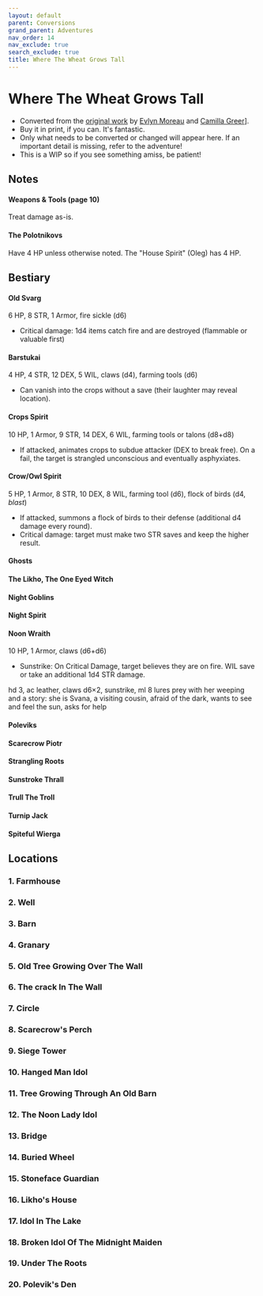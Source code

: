 ```yaml
---
layout: default
parent: Conversions
grand_parent: Adventures
nav_order: 14
nav_exclude: true
search_exclude: true
title: Where The Wheat Grows Tall
---
```


# Where The Wheat Grows Tall

- Converted from the [original work](https://www.exaltedfuneral.com/products/where-the-wheat-grows-tall-pdf) by [Evlyn Moreau](http://chaudronchromatique.blogspot.com/) and [Camilla Greer](https://greerrrr.itch.io/)].
- Buy it in print, if you can. It's fantastic.
- Only what needs to be converted or changed will appear here. If an important detail is missing, refer to the adventure!
- This is a WIP so if you see something amiss, be patient!

## Notes
#### Weapons & Tools (page 10)
Treat damage as-is.  

#### The Polotnikovs
Have 4 HP unless otherwise noted. The "House Spirit" (Oleg) has 4 HP.

## Bestiary
#### Old Svarg
6 HP, 8 STR, 1 Armor, fire sickle (d6)
- Critical damage: 1d4 items catch fire and are destroyed (flammable or valuable first)

#### Barstukai
4 HP, 4 STR, 12 DEX, 5 WIL, claws (d4), farming tools (d6)
- Can vanish into the crops without a save (their laughter may reveal location).

#### Crops Spirit
10 HP, 1 Armor, 9 STR, 14 DEX, 6 WIL, farming tools or talons (d8+d8)
- If attacked, animates crops to subdue attacker (DEX to break free). On a fail, the target is strangled unconscious and eventually asphyxiates.

#### Crow/Owl Spirit
5 HP, 1 Armor, 8 STR, 10 DEX, 8 WIL, farming tool (d6), flock of birds (d4, _blast_)
- If attacked, summons a flock of birds to their defense (additional d4 damage every round).
- Critical damage: target must make two STR saves and keep the higher result.

#### Ghosts


#### The Likho, The One Eyed Witch

#### Night Goblins

#### Night Spirit

#### Noon Wraith
10 HP, 1 Armor, claws (d6+d6)
- Sunstrike: On Critical Damage, target believes they are on fire. WIL save or take an additional 1d4 STR damage.

hd 3, ac leather, claws d6×2, sunstrike, ml 8
lures prey with her weeping and a story: she is Svana, a visiting cousin, afraid of the dark, wants to see and feel the sun, asks for help

#### Poleviks

#### Scarecrow Piotr

#### Strangling Roots

#### Sunstroke Thrall

#### Trull The Troll

#### Turnip Jack

#### Spiteful Wierga

## Locations
### 1. Farmhouse
### 2. Well
### 3. Barn
### 4. Granary
### 5. Old Tree Growing Over The Wall
### 6. The crack In The Wall
### 7. Circle
### 8. Scarecrow's Perch
### 9. Siege Tower
### 10. Hanged Man Idol
### 11. Tree Growing Through An Old Barn
### 12. The Noon Lady Idol
### 13. Bridge
### 14. Buried Wheel
### 15. Stoneface Guardian
### 16. Likho's House
### 17. Idol In The Lake
### 18. Broken Idol Of The Midnight Maiden
### 19. Under The Roots
### 20. Polevik's Den
